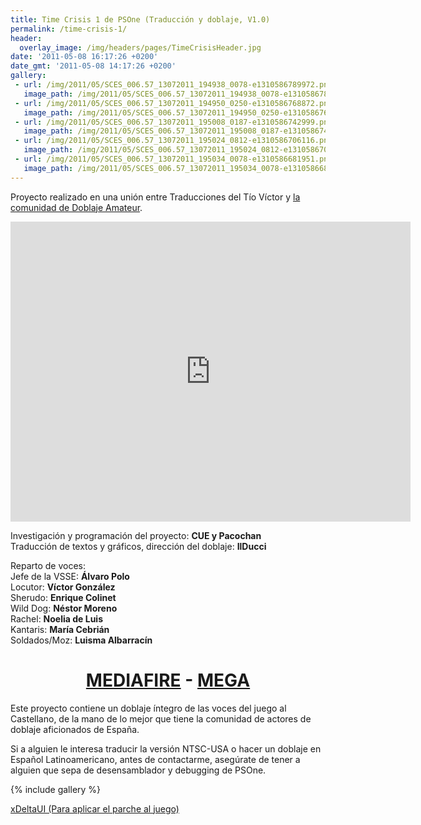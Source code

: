 ```yaml
---
title: Time Crisis 1 de PSOne (Traducción y doblaje, V1.0)
permalink: /time-crisis-1/
header:
  overlay_image: /img/headers/pages/TimeCrisisHeader.jpg
date: '2011-05-08 16:17:26 +0200'
date_gmt: '2011-05-08 14:17:26 +0200'
gallery:
 - url: /img/2011/05/SCES_006.57_13072011_194938_0078-e1310586789972.png
   image_path: /img/2011/05/SCES_006.57_13072011_194938_0078-e1310586789972.png
 - url: /img/2011/05/SCES_006.57_13072011_194950_0250-e1310586768872.png
   image_path: /img/2011/05/SCES_006.57_13072011_194950_0250-e1310586768872.png
 - url: /img/2011/05/SCES_006.57_13072011_195008_0187-e1310586742999.png
   image_path: /img/2011/05/SCES_006.57_13072011_195008_0187-e1310586742999.png
 - url: /img/2011/05/SCES_006.57_13072011_195024_0812-e1310586706116.png
   image_path: /img/2011/05/SCES_006.57_13072011_195024_0812-e1310586706116.png
 - url: /img/2011/05/SCES_006.57_13072011_195034_0078-e1310586681951.png
   image_path: /img/2011/05/SCES_006.57_13072011_195034_0078-e1310586681951.png
---
```

Proyecto realizado en una unión entre Traducciones del Tío Víctor y 
[la comunidad de Doblaje Amateur](http://www.doblajeamateur.tk).

<center><iframe width="640" height="480" src="https://www.youtube-nocookie.com/embed/HV5kQKweX2w?rel=0" frameborder="0" allow="accelerometer; autoplay; encrypted-media; gyroscope; picture-in-picture" allowfullscreen></iframe></center>

Investigación y programación del proyecto: **CUE y Pacochan**  
Traducción de textos y gráficos, dirección del doblaje: **IlDucci**

Reparto de voces:  
Jefe de la VSSE: **Álvaro Polo**  
Locutor: **Víctor González**  
Sherudo: **Enrique Colinet**  
Wild Dog: **Néstor Moreno**  
Rachel: **Noelia de Luis**  
Kantaris: **María Cebrián**  
Soldados/Moz: **Luisma Albarracín**

<h1 style="text-align: center;"><strong><a href="http://www.mediafire.com/download/kcm26cxmbnnx08t/TimeCrisisPSOneESP10.7z">MEDIAFIRE</a> - <a href="https://mega.nz/#!BU9SQQ7I!LazeE2rOZiqPJn42nERMHbq2U8qbA00jj0HcWT08_YQ">MEGA</a></strong></h1>

Este proyecto contiene un doblaje íntegro de las voces del juego al Castellano, 
de la mano de lo mejor que tiene la comunidad de actores de doblaje aficionados 
de España.

Si a alguien le interesa traducir la versión NTSC-USA o hacer un doblaje en Español 
Latinoamericano, antes de contactarme, asegúrate de tener a alguien que sepa de 
desensamblador y debugging de PSOne.

{% include gallery %}

[xDeltaUI (Para aplicar el parche al juego)](http://www.romhacking.net/utilities/598/)
